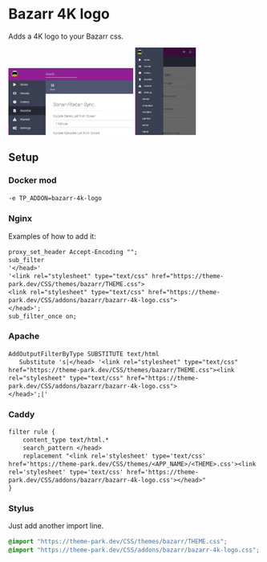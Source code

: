 # Bazarr 4K logo

Adds a 4K logo to your Bazarr css.

<div class="row">
<p><a href="desktop.png" rel="noopener"><img src="desktop.png" alt="Screen Shot 1" width="49.5%" /></a>
<a href="mobile.png" rel="noopener"><img src="mobile.png" alt="Screen Shot 1" width="24%" /></a></p>
</div>

## Setup

### Docker mod

`-e TP_ADDON=bazarr-4k-logo`

### Nginx

Examples of how to add it:

```nginx
proxy_set_header Accept-Encoding "";
sub_filter
'</head>'
'<link rel="stylesheet" type="text/css" href="https://theme-park.dev/CSS/themes/bazarr/THEME.css">
<link rel="stylesheet" type="text/css" href="https://theme-park.dev/CSS/addons/bazarr/bazarr-4k-logo.css">
</head>';
sub_filter_once on;
```

### Apache

```nginx
AddOutputFilterByType SUBSTITUTE text/html
   Substitute 's|</head> '<link rel="stylesheet" type="text/css" href="https://theme-park.dev/CSS/themes/bazarr/THEME.css"><link rel="stylesheet" type="text/css" href="https://theme-park.dev/CSS/addons/bazarr/bazarr-4k-logo.css">
</head>';|'
```

### Caddy

```nginx
filter rule {
    content_type text/html.*
    search_pattern </head>
    replacement "<link rel='stylesheet' type='text/css' href='https://theme-park.dev/CSS/themes/<APP_NAME>/<THEME>.css'><link rel='stylesheet' type='text/css' href='https://theme-park.dev/CSS/addons/bazarr/bazarr-4k-logo.css'></head>"
}
```

### Stylus

Just add another import line.

```css
@import "https://theme-park.dev/CSS/themes/bazarr/THEME.css";
@import "https://theme-park.dev/CSS/addons/bazarr/bazarr-4k-logo.css";
```
